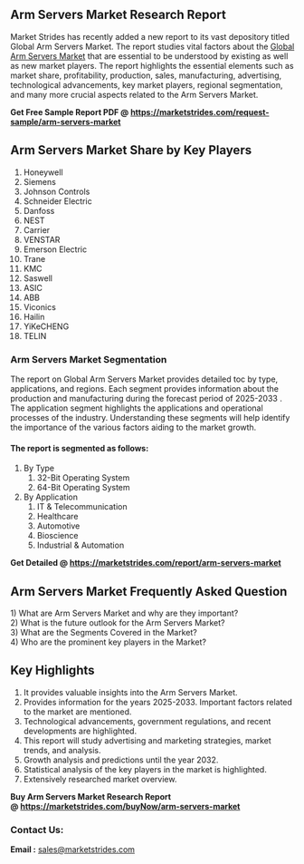<h2>Arm Servers Market Research Report</h2>
<p>Market Strides has recently added a new report to its vast depository titled Global Arm Servers Market. The report studies vital factors about the&nbsp;<a href="https://marketstrides.com/report/arm-servers-market">Global Arm Servers Market</a>&nbsp;that are essential to be understood by existing as well as new market players. The report highlights the essential elements such as market share, profitability, production, sales, manufacturing, advertising, technological advancements, key market players, regional segmentation, and many more crucial aspects related to the Arm Servers Market.</p>
<p><strong>Get Free Sample Report PDF @&nbsp;<a href="https://marketstrides.com/request-sample/arm-servers-market">https://marketstrides.com/request-sample/arm-servers-market</a></strong></p>
<h2><strong>Arm Servers Market Share by Key Players</strong></h2>
<ol>
<li>Honeywell</li>
<li>Siemens</li>
<li>Johnson Controls</li>
<li>Schneider Electric</li>
<li>Danfoss</li>
<li>NEST</li>
<li>Carrier</li>
<li>VENSTAR</li>
<li>Emerson Electric</li>
<li>Trane</li>
<li>KMC</li>
<li>Saswell</li>
<li>ASIC</li>
<li>ABB</li>
<li>Viconics</li>
<li>Hailin</li>
<li>YiKeCHENG</li>
<li>TELIN</li>
</ol>
<h3><strong>Arm Servers Market Segmentation</strong></h3>
<p>The report on Global Arm Servers Market provides detailed toc by type, applications, and regions. Each segment provides information about the production and manufacturing during the forecast period of 2025-2033 . The application segment highlights the applications and operational processes of the industry. Understanding these segments will help identify the importance of the various factors aiding to the market growth.</p>
<h4>The report is segmented as follows:</h4>
<ol>
<li>By Type
<ol>
<li>32-Bit Operating System</li>
<li>64-Bit Operating System</li>
</ol>
</li>
<li>By Application
<ol>
<li>IT &amp; Telecommunication</li>
<li>Healthcare</li>
<li>Automotive</li>
<li>Bioscience</li>
<li>Industrial &amp; Automation</li>
</ol>
</li>
</ol>
<p><strong>Get Detailed @&nbsp;<a href="https://marketstrides.com/report/arm-servers-market">https://marketstrides.com/report/arm-servers-market</a></strong></p>
<h2 class=""><strong>Arm Servers Market Frequently Asked Question</strong></h2>
<div class="">1) What are&nbsp;Arm Servers Market and why are they important?
<div class="">
<div class="">2) What is the future outlook for the Arm Servers Market?</div>
</div>
</div>
<div class="">3) What are the Segments Covered in the Market?</div>
<div class="">4) Who are the prominent key players in the Market?</div>
<h2><strong>Key Highlights</strong></h2>
<div class="">
<ol>
<li>It provides valuable insights into the Arm Servers Market.</li>
<li>Provides information for the years 2025-2033. Important factors related to the market are mentioned.</li>
<li>Technological advancements, government regulations, and recent developments are highlighted.</li>
<li>This report will study advertising and marketing strategies, market trends, and analysis.</li>
<li>Growth analysis and predictions until the year 2032.</li>
<li>Statistical analysis of the key players in the market is highlighted.</li>
<li>Extensively researched market overview.</li>
</ol>
<p><strong>Buy Arm Servers Market Research Report @&nbsp;<a href="https://marketstrides.com/buyNow/arm-servers-market">https://marketstrides.com/buyNow/arm-servers-market</a></strong></p>
<h3>Contact Us:</h3>
<p><strong>Email :</strong> <a href="mailto:sales@marketstrides.com">sales@marketstrides.com</a></p>
</div>
